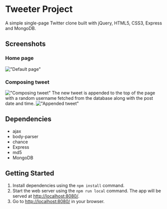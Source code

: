 # Tweeter Project

A simple single-page Twitter clone built with jQuery, HTML5, CSS3, Express and MongoDB.

## Screenshots
### Home page
!["Default page"](https://i.imgur.com/KT57U7R.png)
### Composing tweet
!["Composing tweet"](https://i.imgur.com/v0hKuPE.png)
The new tweet is appended to the top of the page with a random username fetched from the database along with the post date and time.
!["Appended tweet"](https://i.imgur.com/7uGZrhP.png)

## Dependencies

* ajax
* body-parser
* chance
* Express
* md5
* MongoDB

## Getting Started

1. Install dependencies using the `npm install` command.
2. Start the web server using the `npm run local` command. The app will be served at <http://localhost:8080/>.
3. Go to <http://localhost:8080/> in your browser.
